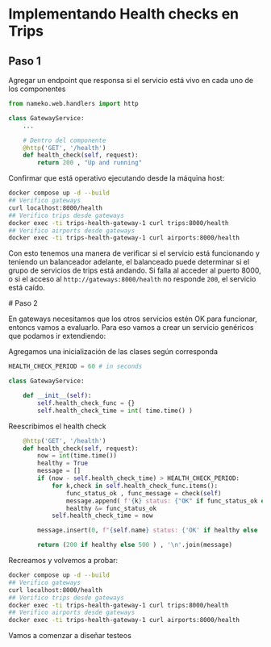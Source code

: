 # Implementando Health checks en Trips
## Paso 1

Agregar un endpoint que responsa si el servicio está vivo en cada uno de los componentes

```python
from nameko.web.handlers import http

class GatewayService:
    ...

    # Dentro del componente 
    @http('GET', '/health')
    def health_check(self, request):
        return 200 , "Up and running"
```

Confirmar que está operativo ejecutando desde la máquina host:

```bash
docker compose up -d --build  
## Verifico gateways
curl localhost:8000/health
## Verifico trips desde gateways
docker exec -ti trips-health-gateway-1 curl trips:8000/health
## Verifico airports desde gateways
docker exec -ti trips-health-gateway-1 curl airports:8000/health
```

Con esto tenemos una manera de verificar si el servicio está funcionando y teniendo un balanceador adelante, el balanceado puede determinar si el grupo de servicios de trips está andando. Si falla al acceder al puerto 8000, o si el acceso al `http://gateways:8000/health` no responde `200`, el servicio está caído.

# Paso 2

En gateways necesitamos que los otros servicios estén OK para funcionar, entoncs vamos a evaluarlo. Para eso vamos a crear un servicio genéricos que podamos ir extendiendo:

Agregamos una inicialización de las clases según corresponda
```python
HEALTH_CHECK_PERIOD = 60 # in seconds

class GatewayService:

    def __init__(self):
        self.health_check_func = {}
        self.health_check_time = int( time.time() )

```


Reescribimos el health check
```python
    @http('GET', '/health')
    def health_check(self, request):
        now = int(time.time())
        healthy = True
        message = []
        if (now - self.health_check_time) > HEALTH_CHECK_PERIOD:
            for k,check in self.health_check_func.items():
                func_status_ok , func_message = check(self)
                message.append( f'{k} status: {"OK" if func_status_ok else "Error. "+func_message}' )
                healthy &= func_status_ok
            self.health_check_time = now

        message.insert(0, f"{self.name} status: {'OK' if healthy else 'Error'}\nDependencies:")

        return (200 if healthy else 500 ) , '\n'.join(message)
```

Recreamos y volvemos a probar:
```bash
docker compose up -d --build  
## Verifico gateways
curl localhost:8000/health
## Verifico trips desde gateways
docker exec -ti trips-health-gateway-1 curl trips:8000/health
## Verifico airports desde gateways
docker exec -ti trips-health-gateway-1 curl airports:8000/health
```

Vamos a comenzar a diseñar testeos 